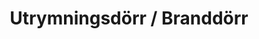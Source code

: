 ---
title: 'Utrymningsdörr / Branddörr'
symbol_image: '/images/symbols/kr/43.svg'
weight: 43
card: true
card_color: 'bg-symbol-red'
---